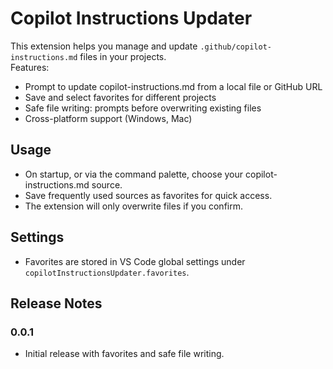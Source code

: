 # Copilot Instructions Updater

This extension helps you manage and update `.github/copilot-instructions.md` files in your projects.  
Features:
- Prompt to update copilot-instructions.md from a local file or GitHub URL
- Save and select favorites for different projects
- Safe file writing: prompts before overwriting existing files
- Cross-platform support (Windows, Mac)

## Usage

- On startup, or via the command palette, choose your copilot-instructions.md source.
- Save frequently used sources as favorites for quick access.
- The extension will only overwrite files if you confirm.

## Settings

- Favorites are stored in VS Code global settings under `copilotInstructionsUpdater.favorites`.

## Release Notes

### 0.0.1
- Initial release with favorites and safe file writing.
